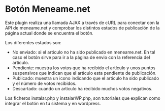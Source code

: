 Botón Meneame.net
=============

Este plugin realiza una llamada AJAX a través de cURL para conectar con la API de meneame.net y comprobar los distintos estados de publicación de la página actual donde se encuentra el botón.

Los diferentes estados son:
  - No enviado: si el artículo no ha sido publicado en meneame.net. En tal caso el botón sirve para ir a la página de envio con la referencia del artículo.
  - Pendiente: muestra los votos que ha recibido el artículo y unos puntos suspensivos que indican que el artículo esta pendiente de publicación.
  - Publicado: muestra un icono indicando que el artículo ha sido publicado y el número de votos recibidos.
  - Descartado: cuando un artículo ha recibido muchos votos negativos.

Los ficheros instalar.php y instalarWP.php, son tutoriales que explican como integrar el botón en tu sistema y en wordpress.

